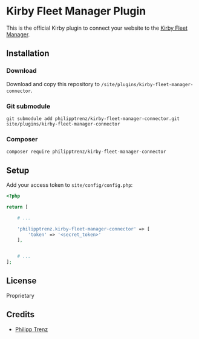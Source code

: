 # Kirby Fleet Manager Plugin

This is the official Kirby plugin to connect your website to the [Kirby Fleet Manager](https://github.com/philipptrenz/kirby-fleet-manager).

## Installation

### Download

Download and copy this repository to `/site/plugins/kirby-fleet-manager-connector`.

### Git submodule

```
git submodule add philipptrenz/kirby-fleet-manager-connector.git site/plugins/kirby-fleet-manager-connector
```

### Composer

```
composer require philipptrenz/kirby-fleet-manager-connector
```

## Setup

Add your access token to `site/config/config.php`:

```php
<?php

return [

    # ...

    'philipptrenz.kirby-fleet-manager-connector' => [
        'token' => '<secret_token>'
    ],


    # ...
];
```

## License

Proprietary

## Credits

- [Philipp Trenz](https://github.com/philipptrenz)
